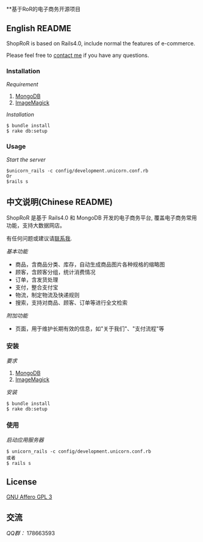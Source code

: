 **基于RoR的电子商务开源项目

## English README

ShopRoR is based on Rails4.0, include normal the features of e-commerce.

Please feel free to [contact me](mailto:sgzhe@163.com) if you have any questions.

### Installation

*Requirement*

1. [MongoDB](http://www.mongodb.org/downloads)
2. [ImageMagick](http://www.imagemagick.org/script/binary-releases.php)

*Installation*

    $ bundle install
    $ rake db:setup

### Usage

*Start the server*

    $unicorn_rails -c config/development.unicorn.conf.rb
    Or
    $rails s


## 中文说明(Chinese README)

ShopRoR 是基于 Rails4.0 和 MongoDB 开发的电子商务平台, 覆盖电子商务常用功能，支持大数据网店。

有任何问题或建议请[联系我](mailto:sgzhe@163.com).

*基本功能*

* 商品，含商品分类、库存，自动生成商品图片各种规格的缩略图
* 顾客，含顾客分组，统计消费情况
* 订单，含发货处理
* 支付，整合支付宝
* 物流，制定物流及快递规则
* 搜索，支持对商品、顾客、订单等进行全文检索


*附加功能*
* 页面，用于维护长期有效的信息，如"关于我们"、"支付流程"等

### 安装

*要求*

1. [MongoDB](http://www.mongodb.org/downloads)
2. [ImageMagick](http://www.imagemagick.org/script/binary-releases.php)

*安装*

    $ bundle install
    $ rake db:setup


### 使用

*启动应用服务器*

    $ unicorn_rails -c config/development.unicorn.conf.rb
    或者
    $ rails s

## License

[GNU  Affero GPL 3](http://www.gnu.org/licenses/agpl-3.0.html)

## 交流
*QQ群：* 178663593